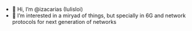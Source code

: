 - 👋 Hi, I’m @izacarias (Iulisloi)
- 👀 I’m interested in a miryad of things, but specially in 6G and network protocols for next generation of networks

<!---
izacarias/izacarias is a ✨ special ✨ repository because its `README.md` (this file) appears on your GitHub profile.
You can click the Preview link to take a look at your changes.
--->
